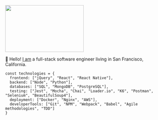 
<img src="https://user-images.githubusercontent.com/43115008/158889286-5052fbd6-23a4-477c-a8aa-b1ccae2b1e27.gif" width="250" height="150"/>
  
👋  Hello! [I am](https://jimmyhogerty.com) a full-stack software engineer living in San Francisco, California.

```
const technologies = {
  frontend: ["jQuery", "React", "React Native"],
  backend: ["Node", "Python"],
  databases: ["SQL", "MongoDB", "PostgreSQL"],
  testing: ["Jest", "Mocha", "Chai", "Loader.io", "K6", "Postman", "Selenium", "BeautifulSoup4"],
  deployment: ["Docker", "Nginx", "AWS"],
  developerTools: ["Git", "NPM", "Webpack", "Babel", "Agile methodologies", "TDD"]
}
```

